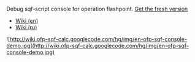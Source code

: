 Debug sqf-script console for operation flashpoint. [Get the fresh version](https://ofp-sqf-calc.googlecode.com/hg/releases/)

  * [Wiki (en)](https://code.google.com/p/ofp-sqf-calc/wiki/QuicklyStartEN?tm=6)
  * [Wiki (ru)](https://code.google.com/p/ofp-sqf-calc/wiki/QuicklyStartRU?tm=6)

![http://wiki.ofp-sqf-calc.googlecode.com/hg/img/en-ofp-sqf-console-demo.jpg](http://wiki.ofp-sqf-calc.googlecode.com/hg/img/en-ofp-sqf-console-demo.jpg)
